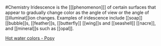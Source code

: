 #Chemistry 
Iridescence is the [[[phenomenon]]] of certain surfaces that appear to gradually change color as the angle of view or the angle of [[illuminat]]ion changes. Examples of iridescence include [[soap]] [[bubble]]s, [[feather]]s, [[butterfly]] [[wing]]s and [[seashell]] [[nacre]], and [[mineral]]s such as [[opal]].

[Hot water colors - Posy](https://www.youtube.com/watch?v=R6iD1yf0mqc&list=WL&index=13&ab_channel=Posy)
